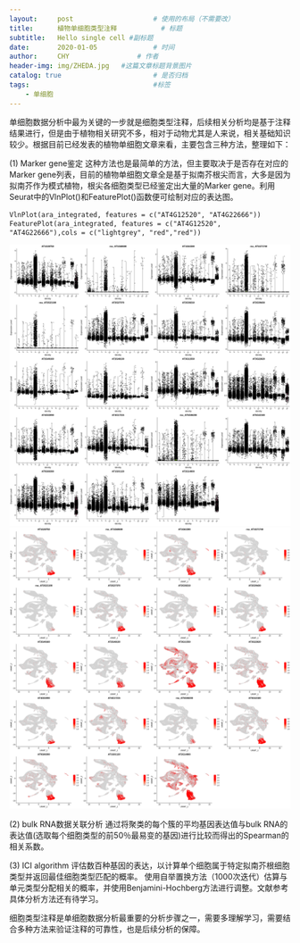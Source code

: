 ```yaml
---
layout:     post   				    # 使用的布局（不需要改）
title:      植物单细胞类型注释			# 标题 
subtitle:   Hello single cell #副标题
date:       2020-01-05 				# 时间
author:     CHY					# 作者
header-img: img/ZHEDA.jpg 	#这篇文章标题背景图片
catalog: true 						# 是否归档
tags:								#标签
    - 单细胞
---
```


单细胞数据分析中最为关键的一步就是细胞类型注释，后续相关分析均是基于注释结果进行，但是由于植物相关研究不多，相对于动物尤其是人来说，相关基础知识较少。根据目前已经发表的植物单细胞文章来看，主要包含三种方法，整理如下：

(1) Marker gene鉴定
这种方法也是最简单的方法，但主要取决于是否存在对应的Marker gene列表，目前的植物单细胞文章全是基于拟南芥根尖而言，大多是因为拟南芥作为模式植物，根尖各细胞类型已经鉴定出大量的Marker gene。利用Seurat中的VlnPlot()和FeaturePlot()函数便可绘制对应的表达图。
```
VlnPlot(ara_integrated, features = c("AT4G12520", "AT4G22666"))
FeaturePlot(ara_integrated, features = c("AT4G12520", "AT4G22666"),cols = c("lightgrey", "red","red"))
```
![](img/res0.2_knowen_marker_Endodermis.png)
![](img/res0.2_knowen_marker_Endodermis_2.png)


(2) bulk RNA数据关联分析
通过将聚类的每个簇的平均基因表达值与bulk RNA的表达值(选取每个细胞类型的前50％最易变的基因)进行比较而得出的Spearman的相关系数。

(3) ICI algorithm
评估数百种基因的表达，以计算单个细胞属于特定拟南芥根细胞类型并返回最佳细胞类型匹配的概率。 使用自举置换方法（1000次迭代）估算与单元类型分配相关的概率，并使用Benjamini-Hochberg方法进行调整。文献参考
具体分析方法还有待学习。

细胞类型注释是单细胞数据分析最重要的分析步骤之一，需要多理解学习，需要结合多种方法来验证注释的可靠性，也是后续分析的保障。

